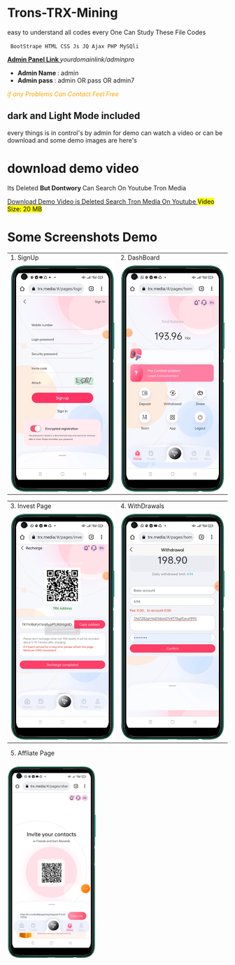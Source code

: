 # Trons-TRX-Mining
easy to understand all codes every One Can Study These File Codes

<code> BootStrape HTML CSS Js JQ Ajax PHP MySQli </code>

<b> <u> Admin Panel Link </u> </b>
<i> yourdomainlink/adminpro </i>
<ul>
<li><b> Admin Name </b>: admin </li>
<li><b> Admin pass </b>: admin OR pass OR admin7 </li>
</ul>
<i> <p style="color:orange;"> if any Problems Can Contact Feel Free </p> </i>

## dark and Light Mode included
every things is in control's by admin
for demo can watch a video or can be download
and some demo images are here's

# download demo video
<p> Its Deleted <b> But Dontwory </b> Can Search On Youtube Tron Media </p>

<a target="_blank" href="#"> Download Demo Video is Deleted Search Tron Media On Youtube </a>
<mark> Video Size: 20 MB </mark>

# Some Screenshots Demo




<table style='border:none;width:100%'>
  <td style='width:50%;'>
    1. SignUp
   <img style='width:100%;' src='demo 1.png'>
  </td>
  <td style='width:50%;'>
    2. DashBoard
   <img style='width:100%;' src='demo 2.png'>
  </td>
</table>

<table style='border:none;width:100%'>
  <td style='width:50%;'>
    3. Invest Page
   <img style='width:100%;' src='demo 3.png'>
  </td>
  <td style='width:50%;'>
    4. WithDrawals
   <img style='width:100%;' src='demo 4.png'>
  </td>
</table>

5. Affliate Page
<img style='width:40%;' src='demo 5.png'>
